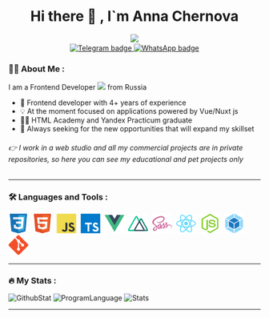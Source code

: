 <div id="header" align="center">
   <h1>Hi there 👋 , I`m Anna Chernova</h1>
  <img src="https://media.giphy.com/media/L1R1tvI9svkIWwpVYr/giphy.gif"/>
  <section id="contacts">
    <a href="https://t.me/cher_anna">
	<img src="https://img.shields.io/badge/Telegram-2CA5E0?style=for-the-badge&logo=telegram&logoColor=white" alt="Telegram badge"/>
    </a> 
    <a href="https://wa.me/+79251587583">
      <img src="https://img.shields.io/badge/WhatsApp-25D366?style=for-the-badge&logo=whatsapp&logoColor=white" alt="WhatsApp badge"/>
    </a>
  </section>
</div>


### 👩‍💻&nbsp;About Me :

I am a Frontend Developer <img src="https://media.giphy.com/media/WUlplcMpOCEmTGBtBW/giphy.gif" width="30"> from Russia

- 💼 Frontend developer with 4+ years of experience  
- 💡 At the moment focused on applications powered by Vue/Nuxt js
- 👩‍🎓 HTML Academy and Yandex Practicum graduate
- 🔭 Always seeking for the new opportunities that will expand my skillset

###### 👉 I work in a web studio and all my commercial projects are in private repositories, so here you can see my educational and pet projects only

---

### 🛠&nbsp;Languages and Tools :

<p>
<img src="https://github.com/devicons/devicon/blob/master/icons/css3/css3-original.svg" title="CSS3" alt="CSS" width="40" height="40"/>&nbsp;
<img src="https://github.com/devicons/devicon/blob/master/icons/html5/html5-original.svg" title="HTML5" alt="HTML" width="40" height="40"/>&nbsp;
<img src="https://github.com/devicons/devicon/blob/master/icons/javascript/javascript-original.svg" title="JavaScript" alt="JavaScript" width="40" height="40"/>&nbsp;
<img src="https://github.com/devicons/devicon/blob/master/icons/typescript/typescript-original.svg" title="Typescript" alt="Typescript" width="40" height="40"/>&nbsp;
<img src="https://github.com/devicons/devicon/blob/master/icons/vuejs/vuejs-original.svg" title="Vuejs" alt="Vuejs" width="40" height="40"/>&nbsp;
<img src="https://github.com/devicons/devicon/blob/master/icons/nuxtjs/nuxtjs-original.svg" title="Nuxtjs" alt="Nuxtjs" width="40" height="40"/>&nbsp;
<img src="https://github.com/devicons/devicon/blob/master/icons/sass/sass-original.svg" title="Sass" alt="Sass" width="40" height="40"/>&nbsp;
<img src="https://github.com/devicons/devicon/blob/master/icons/react/react-original.svg" title="React" alt="React" width="40" height="40"/>&nbsp;
<img src="https://github.com/devicons/devicon/blob/master/icons/nodejs/nodejs-original.svg" title="NodeJS" alt="NodeJS" width="40" height="40"/>&nbsp;
<img src="https://github.com/devicons/devicon/blob/master/icons/webpack/webpack-original.svg" title="Webpack" alt="Webpack" width="40" height="40"/>&nbsp;
<img src="https://github.com/devicons/devicon/blob/master/icons/git/git-original.svg" title="Git" alt="Git" width="40" height="40"/>&nbsp;
</p>

---

### 🔥&nbsp;My Stats :
<section id="stats">
 <img src="http://github-profile-summary-cards.vercel.app/api/cards/profile-details?username=AnyaChernova&theme=react" alt="GithubStat"/>
 <img src="http://github-profile-summary-cards.vercel.app/api/cards/repos-per-language?username=AnyaChernova&theme=react" alt="ProgramLanguage"/>
 <img src="http://github-profile-summary-cards.vercel.app/api/cards/stats?username=AnyaChernova&theme=react" alt="Stats"/>
</section>

---

